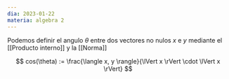 ```yaml
---
dia: 2023-01-22
materia: algebra 2
---
```

Podemos definir el angulo $\theta$ entre dos vectores no nulos $x$ e $y$ mediante el [[Producto interno]] y la [[Norma]]

$$ cos(\theta) := \frac{\langle x, y \rangle}{\lVert x \rVert \cdot \lVert x \rVert} $$